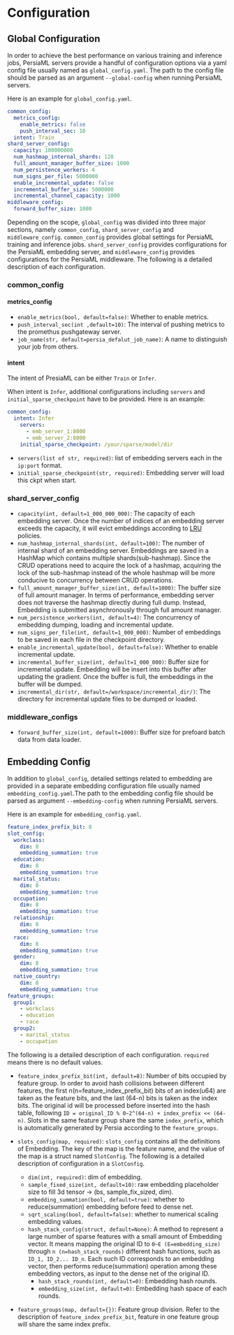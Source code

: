 Configuration
======

## Global Configuration

In order to achieve the best performance on various training and inference jobs, PersiaML servers provide a handful of configuration options via a yaml config file usually named as `global_config.yaml`. The path to the config file should be parsed as an argument `--global-config` when running PersiaML servers.

Here is an example for `global_config.yaml`.

```yaml
common_config:
  metrics_config:
    enable_metrics: false
    push_interval_sec: 10
  intent: Train
shard_server_config:
  capacity: 100000000
  num_hashmap_internal_shards: 128
  full_amount_manager_buffer_size: 1000
  num_persistence_workers: 4
  num_signs_per_file: 5000000
  enable_incremental_update: false
  incremental_buffer_size: 5000000
  incremental_channel_capacity: 1000
middleware_config:
  forward_buffer_size: 1000
```

Depending on the scope, `global_config` was divided into three major sections, namely `common_config`, `shard_server_config` and `middleware_config`. `common_config` provides global settings for PersiaML training and inference jobs. `shard_server_config` provides configurations for the PersiaML embedding server, and `middleware_config` provides configurations for the PersiaML middleware. The following is a detailed description of each configuration.

### common_config

#### metrics_config

* `enable_metrics(bool, default=false)`: Whether to enable metrics.
* `push_interval_sec(int ,default=10)`: The interval of pushing metrics to the promethus pushgateway server.
* `job_name(str, default=persia_defalut_job_name)`: A name to distinguish your job from others.


#### intent

The intent of PresiaML can be either `Train` or `Infer`.

When intent is `Infer`, additional configurations including `servers` and `initial_sparse_checkpoint` have to be provided. Here is an example:

```yaml
common_config:
  intent: Infer
    servers:
      - emb_server_1:8000
      - emb_server_2:8000
    initial_sparse_checkpoint: /your/sparse/model/dir
```

* `servers(list of str, required)`: list of embedding servers each in the `ip:port` format.
* `initial_sparse_checkpoint(str, required)`: Embedding server will load this ckpt when start.


### shard_server_config

* `capacity(int, default=1_000_000_000)`: The capacity of each embedding server. Once the number of indices of an embedding server exceeds the capacity, it will evict embeddings according to [LRU](https://en.wikipedia.org/wiki/Cache_replacement_policies#Least_recently_used_(LRU)) policies.
* `num_hashmap_internal_shards(int, default=100)`: The number of internal shard of an embedding server. Embeddings are saved in a HashMap which contains multiple shards(sub-hashmap). Since the CRUD operations need to acquire the lock of a hashmap, acquiring the lock of the sub-hashmap instead of the whole hashmap will be more conducive to concurrency between CRUD operations.
* `full_amount_manager_buffer_size(int, default=1000)`: The buffer size of full amount manager. In terms of performance, embedding server does not traverse the hashmap directly during full dump. Instead, Embedding is submitted asynchronously through full amount manager.
* `num_persistence_workers(int, default=4)`: The concurrency of embedding dumping, loading and incremental update.
* `num_signs_per_file(int, default=1_000_000)`: Number of embeddings to be saved in each file in the checkpoint directory.
* `enable_incremental_update(bool, default=false)`: Whether to enable incremental update.
* `incremental_buffer_size(int, default=1_000_000)`: Buffer size for incremental update. Embedding will be insert into this buffer after updating the gradient. Once the buffer is full, the embeddings in the buffer will be dumped.
* `incremental_dir(str, default=/workspace/incremental_dir/)`: The directory for incremental update files to be dumped or loaded.

### middleware_configs

* `forward_buffer_size(int, default=1000)`: Buffer size for prefoard batch data from data loader.

## Embedding Config

In addition to `global_config`, detailed settings related to embedding are provided in a separate embedding configuration file usually named `embedding_config.yaml`.The path to the embedding config file should be parsed as argument `--embedding-config` when running PersiaML servers.

Here is an example for `embedding_config.yaml`.

```yaml
feature_index_prefix_bit: 8
slot_config:
  workclass:
    dim: 8
    embedding_summation: true
  education:
    dim: 8
    embedding_summation: true
  marital_status:
    dim: 8
    embedding_summation: true
  occupation:
    dim: 8
    embedding_summation: true
  relationship:
    dim: 8
    embedding_summation: true
  race:
    dim: 8
    embedding_summation: true
  gender:
    dim: 8
    embedding_summation: true
  native_country:
    dim: 8
    embedding_summation: true
feature_groups:
  group1:
    - workclass
    - education
    - race
  group2:
    - marital_status
    - occupation

```

The following is a detailed description of each configuration. `required` means there is no default values.

 * `feature_index_prefix_bit(int, default=8)`: Number of bits occupied by feature group. In order to avoid hash collisions between different features, the first n(n=feature_index_prefix_bit) bits of an index(u64) are taken as the feature bits, and the last (64-n) bits is taken as the index bits. The original id will be processed before inserted into the hash table, following `ID = original_ID % 0~2^(64-n) + index_prefix << (64-n)`. Slots in the same feature group share the same `index_prefix`, which is automatically generated by Persia according to the `feature_groups`.

 * `slots_config(map, required)`: `slots_config` contains all the definitions of Embedding. The key of the map is the feature name, and the value of the map is a struct named `SlotConfig`. The following is a detailed description of configuration in a `SlotConfig`.
    * `dim(int, required)`: dim of embedding.
    * `sample_fixed_size(int, default=10)`: raw embedding placeholder size to fill 3d tensor -> (bs, sample_fix_sized, dim).
    * `embedding_summation(bool, default=true)`: whether to reduce(summation) embedding before feed to dense net.
    * `sqrt_scaling(bool, default=false)`: whether to numerical scaling embedding values.
    * `hash_stack_config(struct, default=None)`: A method to represent a large number of sparse features with a small amount of Embedding vector. It means mapping the original ID to `0~E (E=embedding_size)` through `n (n=hash_stack_rounds)` different hash functions, such as `ID_1, ID_2... ID_n`. Each such ID corresponds to an embedding vector, then performs reduce(summation) operation among these embedding vectors, as input to the dense net of the original ID.
       * `hash_stack_rounds(int, default=0)`: Embedding hash rounds.
       * `embedding_size(int, default=0)`: Embedding hash space of each rounds.

* `feature_groups(map, default={})`: Feature group division. Refer to the description of `feature_index_prefix_bit`, feature in one feature group will share the same index prefix.
